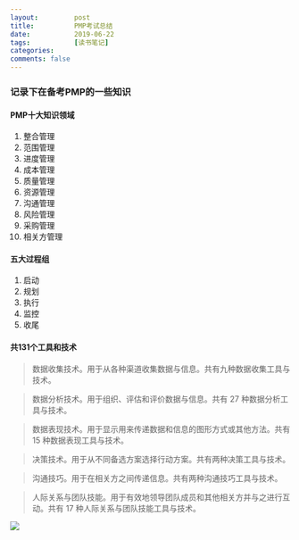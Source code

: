 ```yaml
---
layout:         post
title:          PMP考试总结
date:           2019-06-22
tags:           [读书笔记]
categories:
comments: false
---
```


### 记录下在备考PMP的一些知识

#### PMP十大知识领域
1. 整合管理
2. 范围管理
3. 进度管理
4. 成本管理
5. 质量管理
6. 资源管理
7. 沟通管理
8. 风险管理
9. 采购管理
10. 相关方管理

#### 五大过程组
1. 启动
2. 规划
3. 执行
4. 监控
5. 收尾

#### 共131个工具和技术
> 数据收集技术。用于从各种渠道收集数据与信息。共有九种数据收集工具与技术。
> 数据分析技术。用于组织、评估和评价数据与信息。共有 27 种数据分析工具与技术。
> 数据表现技术。用于显示用来传递数据和信息的图形方式或其他方法。共有 15 种数据表现工具与技术。
> 决策技术。用于从不同备选方案选择行动方案。共有两种决策工具与技术。> 沟通技巧。用于在相关方之间传递信息。共有两种沟通技巧工具与技术。
> 人际关系与团队技能。用于有效地领导团队成员和其他相关方并与之进行互动。共有 17 种人际关系与团队技能工具与技术。![](https://i.bmp.ovh/imgs/2019/07/93c0798878114870.jpg)